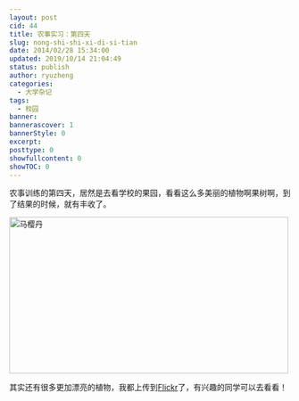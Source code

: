 ```yaml
---
layout: post
cid: 44
title: 农事实习：第四天
slug: nong-shi-shi-xi-di-si-tian
date: 2014/02/28 15:34:00
updated: 2019/10/14 21:04:49
status: publish
author: ryuzheng
categories: 
  - 大学杂记
tags: 
  - 校园
banner: 
bannerascover: 1
bannerStyle: 0
excerpt: 
posttype: 0
showfullcontent: 0
showTOC: 0
---
```



农事训练的第四天，居然是去看学校的果园，看看这么多美丽的植物啊果树啊，到了结果的时候，就有丰收了。

<a data-flickr-embed="true" data-header="true" data-footer="true" data-context="true"  href="https://www.flickr.com/photos/ryuzheng/12808060874/in/album-72157641592107833/" title="马樱丹"><img src="https://live.staticflickr.com/3674/12808060874_92e76aa9cb.jpg" width="500" height="281" alt="马樱丹"></a><script async src="//embedr.flickr.com/assets/client-code.js" charset="utf-8"></script>

其实还有很多更加漂亮的植物，我都上传到[Flickr](https://flic.kr/s/aHsjTrg3vp)了，有兴趣的同学可以去看看！